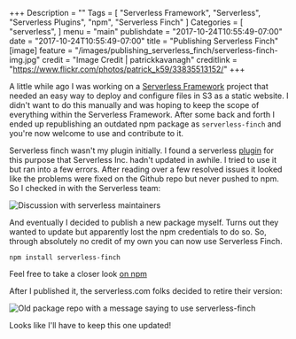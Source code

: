 +++
Description = ""
Tags = [
  "Serverless Framework",
  "Serverless",
  "Serverless Plugins",
  "npm",
  "Serverless Finch"
]
Categories = [
  "serverless",
]
menu = "main"
publishdate = "2017-10-24T10:55:49-07:00"
date = "2017-10-24T10:55:49-07:00"
title = "Publishing Serverless Finch"
[image]
    feature = "/images/publishing_serverless_finch/serverless-finch-img.jpg"
    credit = "Image Credit | patrickkavanagh"
    creditlink = "https://www.flickr.com/photos/patrick_k59/33835513152/"
+++

A little while ago I was working on a [Serverless Framework](https://serverless.com) project that needed an easy way to deploy and configure files in S3 as a static website. I didn't want to do this manually and was hoping to keep the scope of everything within the Serverless Framework. After some back and forth I ended up republishing an outdated npm package as `serverless-finch` and you're now welcome to use and contribute to it.

<!--more-->

Serverless finch wasn't my plugin initially. I found a serverless [plugin](https://github.com/serverless/serverless-client-s3) for this purpose that Serverless Inc. hadn't updated in awhile. I tried to use it but ran into a few errors. After reading over a few resolved issues it looked like the problems were fixed on the Github repo but never pushed to npm. So I checked in with the Serverless team:

![Discussion with serverless maintainers](/images/serverless_finch/serverless-finch-was-born.png)

And eventually I decided to publish a new package myself. Turns out they wanted to update but apparently lost the npm credentials to do so. So, through absolutely no credit of my own you can now use Serverless Finch.

`npm install serverless-finch`

Feel free to take a closer look [on npm](https://www.npmjs.com/package/serverless-finch)

After I published it, the serverless.com folks decided to retire their version: 

![Old package repo with a message saying to use serverless-finch](/images/serverless_finch/deprecataion.png)

Looks like I'll have to keep this one updated!
